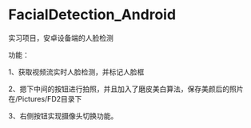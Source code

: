 # FacialDetection_Android

实习项目，安卓设备端的人脸检测

功能：

1、获取视频流实时人脸检测，并标记人脸框

2、摁下中间的按钮进行拍照，并且加入了磨皮美白算法，保存美颜后的照片在/Pictures/FD2目录下

3、右侧按钮实现摄像头切换功能。
